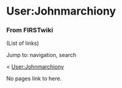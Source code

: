 # User:Johnmarchiony

### From FIRSTwiki

(List of links)

Jump to: navigation, search

&lt; [User:Johnmarchiony](/index.php?title=User:Johnmarchiony&redirect=no
"User:Johnmarchiony" )  

No pages link to here.

